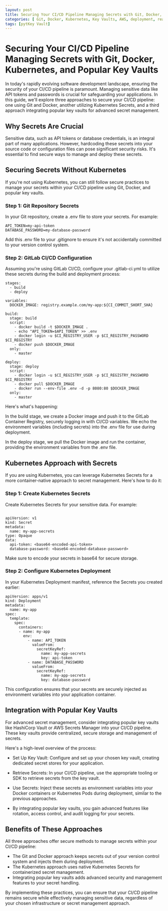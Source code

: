 ```yaml
---
layout: post
title: Securing Your CI/CD Pipeline Managing Secrets with Git, Docker, Kubernetes, and Popular Key Vaults
categories: [ Git, Docker, Kubernetes, Key Vaults, AWS, deployment, react,Docker]
tags: [pytKey Vault]
---
```


# Securing Your CI/CD Pipeline Managing Secrets with Git, Docker, Kubernetes, and Popular Key Vaults

In today's rapidly evolving software development landscape, ensuring the security of your CI/CD pipeline is paramount. Managing sensitive data like API tokens and passwords is crucial for safeguarding your applications. In this guide, we'll explore three approaches to secure your CI/CD pipeline: one using Git and Docker, another utilizing Kubernetes Secrets, and a third approach integrating popular key vaults for advanced secret management.

## Why Secrets Are Crucial

Sensitive data, such as API tokens or database credentials, is an integral part of many applications. However, hardcoding these secrets into your source code or configuration files can pose significant security risks. It's essential to find secure ways to manage and deploy these secrets.

## Securing Secrets Without Kubernetes
If you're not using Kubernetes, you can still follow secure practices to manage your secrets within your CI/CD pipeline using Git, Docker, and popular key vaults.

### Step 1: Git Repository Secrets

In your Git repository, create a .env file to store your secrets. For example:

```
API_TOKEN=my-api-token
DATABASE_PASSWORD=my-database-password

```
Add this .env file to your .gitignore to ensure it's not accidentally committed to your version control system.

### Step 2: GitLab CI/CD Configuration

Assuming you're using GitLab CI/CD, configure your .gitlab-ci.yml to utilize these secrets during the build and deployment process:
```
stages:
  - build
  - deploy

variables:
  DOCKER_IMAGE: registry.example.com/my-app:${CI_COMMIT_SHORT_SHA}

build:
  stage: build
  script:
    - docker build -t $DOCKER_IMAGE .
    - echo "API_TOKEN=$API_TOKEN" >> .env
    - docker login -u $CI_REGISTRY_USER -p $CI_REGISTRY_PASSWORD $CI_REGISTRY
    - docker push $DOCKER_IMAGE
  only:
    - master

deploy:
  stage: deploy
  script:
    - docker login -u $CI_REGISTRY_USER -p $CI_REGISTRY_PASSWORD $CI_REGISTRY
    - docker pull $DOCKER_IMAGE
    - docker run --env-file .env -d -p 8080:80 $DOCKER_IMAGE
  only:
    - master

```    
Here's what's happening:

In the build stage, we create a Docker image and push it to the GitLab Container Registry, securely logging in with CI/CD variables.
We echo the environment variables (including secrets) into the .env file for use during deployment.

In the deploy stage, we pull the Docker image and run the container, providing the environment variables from the .env file.


## Kubernetes Approach with Secrets

If you are using Kubernetes, you can leverage Kubernetes Secrets for a more container-native approach to secret management. Here's how to do it:

### Step 1: Create Kubernetes Secrets

Create Kubernetes Secrets for your sensitive data. For example:


```

apiVersion: v1
kind: Secret
metadata:
  name: my-app-secrets
type: Opaque
data:
  api-token: <base64-encoded-api-token>
  database-password: <base64-encoded-database-password>

```
Make sure to encode your secrets in base64 for secure storage.


### Step 2: Configure Kubernetes Deployment

In your Kubernetes Deployment manifest, reference the Secrets you created earlier:

```
apiVersion: apps/v1
kind: Deployment
metadata:
  name: my-app
spec:
  template:
    spec:
      containers:
      - name: my-app
        env:
          - name: API_TOKEN
            valueFrom:
              secretKeyRef:
                name: my-app-secrets
                key: api-token
          - name: DATABASE_PASSWORD
            valueFrom:
              secretKeyRef:
                name: my-app-secrets
                key: database-password

```
This configuration ensures that your secrets are securely injected as environment variables into your application container.

## Integration with Popular Key Vaults

For advanced secret management, consider integrating popular key vaults like HashiCorp Vault or AWS Secrets Manager into your CI/CD pipeline. These key vaults provide centralized, secure storage and management of secrets.

Here's a high-level overview of the process:

- Set Up Key Vault: Configure and set up your chosen key vault, creating dedicated secret stores for your application.

- Retrieve Secrets: In your CI/CD pipeline, use the appropriate tooling or SDK to retrieve secrets from the key vault.

- Use Secrets: Inject these secrets as environment variables into your Docker containers or Kubernetes Pods during deployment, similar to the previous approaches.

- By integrating popular key vaults, you gain advanced features like rotation, access control, and audit logging for your secrets.

## Benefits of These Approaches
All three approaches offer secure methods to manage secrets within your CI/CD pipeline:

- The Git and Docker approach keeps secrets out of your version control system and injects them during deployment.
- The Kubernetes approach uses native Kubernetes Secrets for containerized secret management.
- Integrating popular key vaults adds advanced security and management features to your secret handling.

By implementing these practices, you can ensure that your CI/CD pipeline remains secure while effectively managing sensitive data, regardless of your chosen infrastructure or secret management approach.